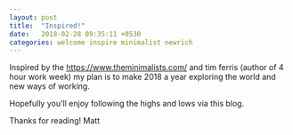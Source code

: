 ```yaml
---
layout: post
title:  "Inspired!"
date:   2018-02-28 09:35:11 +0530
categories: welcome inspire minimalist newrich
---
```

Inspired by the https://www.theminimalists.com/ and tim ferris (author of 4 hour work week) my plan is to make 2018 a year exploring the world and new ways of working.

Hopefully you'll enjoy following the highs and lows via this blog.

Thanks for reading!
Matt
